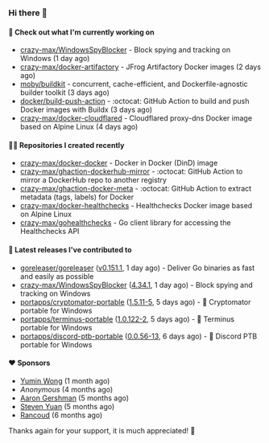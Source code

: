 ### Hi there 👋

#### 👷 Check out what I'm currently working on

- [crazy-max/WindowsSpyBlocker](https://github.com/crazy-max/WindowsSpyBlocker) - Block spying and tracking on Windows (1 day ago)
- [crazy-max/docker-artifactory](https://github.com/crazy-max/docker-artifactory) - JFrog Artifactory Docker images (2 days ago)
- [moby/buildkit](https://github.com/moby/buildkit) - concurrent, cache-efficient, and Dockerfile-agnostic builder toolkit (3 days ago)
- [docker/build-push-action](https://github.com/docker/build-push-action) - :octocat: GitHub Action to build and push Docker images with Buildx (3 days ago)
- [crazy-max/docker-cloudflared](https://github.com/crazy-max/docker-cloudflared) - Cloudflared proxy-dns Docker image based on Alpine Linux (4 days ago)

#### 👨‍💻 Repositories I created recently

- [crazy-max/docker-docker](https://github.com/crazy-max/docker-docker) - Docker in Docker (DinD) image
- [crazy-max/ghaction-dockerhub-mirror](https://github.com/crazy-max/ghaction-dockerhub-mirror) - :octocat: GitHub Action to mirror a DockerHub repo to another registry
- [crazy-max/ghaction-docker-meta](https://github.com/crazy-max/ghaction-docker-meta) - :octocat: GitHub Action to extract metadata (tags, labels) for Docker
- [crazy-max/docker-healthchecks](https://github.com/crazy-max/docker-healthchecks) - Healthchecks Docker image based on Alpine Linux
- [crazy-max/gohealthchecks](https://github.com/crazy-max/gohealthchecks) - Go client library for accessing the Healthchecks API

#### 🚀 Latest releases I've contributed to

- [goreleaser/goreleaser](https://github.com/goreleaser/goreleaser) ([v0.151.1](https://github.com/goreleaser/goreleaser/releases/tag/v0.151.1), 1 day ago) - Deliver Go binaries as fast and easily as possible
- [crazy-max/WindowsSpyBlocker](https://github.com/crazy-max/WindowsSpyBlocker) ([4.34.1](https://github.com/crazy-max/WindowsSpyBlocker/releases/tag/4.34.1), 1 day ago) - Block spying and tracking on Windows
- [portapps/cryptomator-portable](https://github.com/portapps/cryptomator-portable) ([1.5.11-5](https://github.com/portapps/cryptomator-portable/releases/tag/1.5.11-5), 5 days ago) - 🚀 Cryptomator portable for Windows
- [portapps/terminus-portable](https://github.com/portapps/terminus-portable) ([1.0.122-2](https://github.com/portapps/terminus-portable/releases/tag/1.0.122-2), 5 days ago) - 🚀 Terminus portable for Windows 
- [portapps/discord-ptb-portable](https://github.com/portapps/discord-ptb-portable) ([0.0.56-13](https://github.com/portapps/discord-ptb-portable/releases/tag/0.0.56-13), 6 days ago) - 🚀 Discord PTB portable for Windows

#### ❤️ Sponsors
- [Yumin Wong](https://github.com/itsbagpack) (1 month ago)
- _Anonymous_ (4 months ago)
- [Aaron Gershman](https://github.com/aegershman) (5 months ago)
- [Steven Yuan](https://github.com/syuan100) (5 months ago)
- [Rancoud](https://github.com/rancoud) (6 months ago)

Thanks again for your support, it is much appreciated! 🙏
